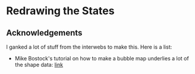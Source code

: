 # Redrawing the States



## Acknowledgements

I ganked a lot of stuff from the interwebs to make this. Here is a list:
  * Mike Bostock's tutorial on how to make a bubble map underlies a lot of the shape data:
    [link](https://bost.ocks.org/mike/bubble-map/)
